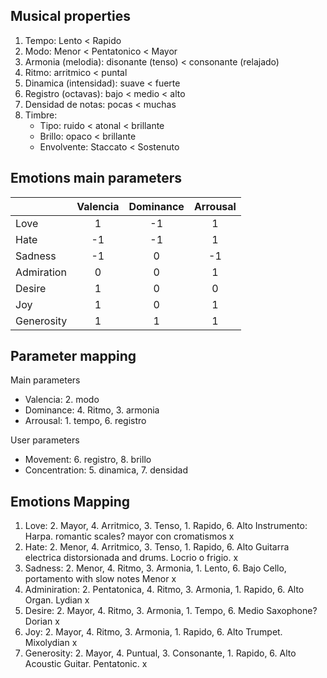 ## Musical properties

1. Tempo: Lento < Rapido
2. Modo: Menor < Pentatonico < Mayor
3. Armonia (melodia): disonante (tenso) < consonante (relajado)
4. Ritmo: arritmico < puntal
5. Dinamica (intensidad): suave < fuerte
6. Registro (octavas): bajo < medio < alto
7. Densidad de notas: pocas < muchas
8. Timbre:
    * Tipo: ruido < atonal < brillante
    * Brillo: opaco < brillante
    * Envolvente: Staccato < Sostenuto

## Emotions main parameters

|       | Valencia | Dominance | Arrousal |
| :--- | :---: | :---: | :---: |
| Love | 1  | -1    | 1     |
| Hate | -1  | -1    | 1     |
| Sadness | -1  | 0    | -1     |
| Admiration | 0  | 0    | 1     |
| Desire | 1  | 0    | 0     |
| Joy | 1  | 0    | 1     |
| Generosity | 1  | 1    | 1     |

## Parameter mapping

Main parameters
* Valencia: 2. modo
* Dominance: 4. Ritmo, 3. armonia
* Arrousal: 1. tempo, 6. registro

User parameters
* Movement: 6. registro, 8. brillo
* Concentration: 5. dinamica, 7. densidad

## Emotions Mapping

1. Love: 2. Mayor, 4. Arritmico, 3. Tenso, 1. Rapido, 6. Alto
Instrumento: Harpa. romantic scales? mayor con cromatismos x
2. Hate: 2. Menor, 4. Arritmico, 3. Tenso, 1. Rapido, 6. Alto
Guitarra electrica distorsionada and drums. Locrio o frigio. x
3. Sadness: 2. Menor, 4. Ritmo, 3. Armonia, 1. Lento, 6. Bajo
Cello, portamento with slow notes Menor x
4. Adminiration: 2. Pentatonica, 4. Ritmo, 3. Armonia, 1. Rapido, 6. Alto
Organ. Lydian x
5. Desire: 2. Mayor, 4. Ritmo, 3. Armonia, 1. Tempo, 6. Medio
Saxophone? Dorian x
6. Joy: 2. Mayor, 4. Ritmo, 3. Armonia, 1. Rapido, 6. Alto
Trumpet. Mixolydian x 
7. Generosity: 2. Mayor, 4. Puntual, 3. Consonante, 1. Rapido, 6. Alto
Acoustic Guitar. Pentatonic. x